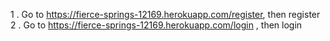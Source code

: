 1 . Go to https://fierce-springs-12169.herokuapp.com/register, then register  
2 . Go to https://fierce-springs-12169.herokuapp.com/login , then login
